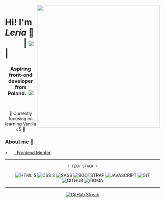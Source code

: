 
<img align="right" src="https://media.tenor.com/4HHS5-SdZYIAAAAC/hi-doggy.gif"  width="400" />   
 
# Hi! I'm *Leria* 👋  &nbsp;&nbsp;&nbsp;&nbsp;&nbsp;&nbsp;&nbsp;&nbsp; | ![](https://komarev.com/ghpvc/?username=xLeria&color=blue) | 
<div align='center'>
 
### Aspiring front-end developer from Poland.&nbsp; <img src="https://i.ibb.co/CHQv1S3/poland.png"><br>
</div>

<br> 
<p align='center'>🌱 Currently focusing on learning Vanilla JS 🌱</p>


### About me 🚀
 

•&nbsp; [<img src="https://seeklogo.com/images/F/frontend-mentor-logo-DD85EFE0E9-seeklogo.com.png"  width="14" />&nbsp;&nbsp;Frontend Mentor](https://www.frontendmentor.io/profile/xLeria "My Frontend Mentor profile")

---
<div align="center">
 
```
• TECH STACK •
```

![HTML 5](https://img.shields.io/badge/html_5-181717?style=for-the-badge&logo=HTML5&logoColor=E34F26)
![CSS 3](https://img.shields.io/badge/CSS_3-181717?style=for-the-badge&logo=CSS3&logoColor=1572B6)
![SASS](https://img.shields.io/badge/SASS-181717?style=for-the-badge&logo=sass&logoColor=CC6699)
![BOOTSTRAP](https://img.shields.io/badge/Bootstrap-181717?style=for-the-badge&logo=bootstrap&logoColor=7952B3)
![JAVASCRIPT](https://img.shields.io/badge/JAVASCRIPT-181717?style=for-the-badge&logo=JavaScript&logoColor=F7DF1E)
![GIT](https://img.shields.io/badge/git-181717?style=for-the-badge&logo=git&logoColor=F05032)
![GITHUB](https://img.shields.io/badge/github-181717?style=for-the-badge&logo=github&logoColor=white)
![FIGMA](https://img.shields.io/badge/figma-181717?style=for-the-badge&logo=figma&logoColor=AE4DFF)


   
---
   
[![GitHub Streak](http://github-readme-streak-stats.herokuapp.com?user=xLeria&theme=tokyonight_duo&hide_border=true)](https://git.io/streak-stats)
  
</div>





 

